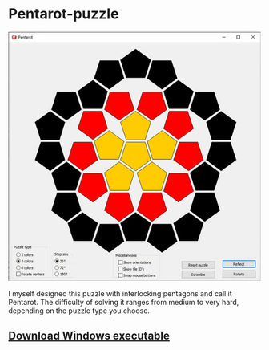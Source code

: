 # Pentarot-puzzle
![](pentarot.jpg "")

I myself designed this puzzle with interlocking pentagons and call it Pentarot. The difficulty of solving it ranges from medium to very hard, depending on the puzzle type you choose.
## <a href="http://kociemba.org/themen/pentarot/pentarot.zip">Download Windows executable</a>

